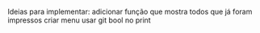 Ideias para implementar: adicionar função que mostra todos que já foram impressos
criar menu 
usar git bool no print
